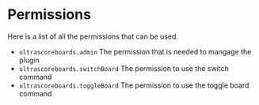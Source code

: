 # Permissions
Here is a list of all the permissions that can be used.
<br>

* `ultrascoreboards.admin`
  The permission that is needed to mangage the plugin
* `ultrascoreboards.switchBoard`
  The permission to use the switch command
* `ultrascoreboards.toggleBoard`
  The permission to use the toggle board command
